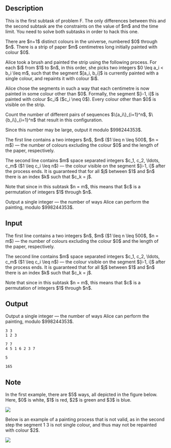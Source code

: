 ## Description

<div><p><span class="tex-font-style-bf">This is the first subtask of problem F. The only differences between this and the second subtask are the constraints on the value of $m$ and the time limit. You need to solve both subtasks in order to hack this one.</span></p><p>There are $n+1$ distinct colours in the universe, numbered $0$ through $n$. There is a strip of paper $m$ centimetres long initially painted with colour $0$. </p><p>Alice took a brush and painted the strip using the following process. For each $i$ from $1$ to $n$, <span class="tex-font-style-bf">in this order</span>, she picks two integers $0 \leq a_i &lt; b_i \leq m$, such that the segment $[a_i, b_i]$ is currently painted with a <span class="tex-font-style-bf">single</span> colour, and repaints it with colour $i$. </p><p>Alice chose the segments in such a way that each centimetre is now painted in some colour other than $0$. Formally, the segment $[i-1, i]$ is painted with colour $c_i$ ($c_i \neq 0$). Every colour other than $0$ is visible on the strip.</p><p>Count the number of different pairs of sequences $\{a_i\}_{i=1}^n$, $\{b_i\}_{i=1}^n$ that result in this configuration. </p><p>Since this number may be large, output it modulo $998244353$.</p></div><div class="input-specification"><p>The first line contains a two integers $n$, $m$ ($1 \leq n \leq 500$, $n = m$)&nbsp;— the number of colours excluding the colour $0$ and the length of the paper, respectively.</p><p>The second line contains $m$ space separated integers $c_1, c_2, \ldots, c_m$ ($1 \leq c_i \leq n$)&nbsp;— the colour visible on the segment $[i-1, i]$ after the process ends. It is guaranteed that for all $j$ between $1$ and $n$ there is an index $k$ such that $c_k = j$.</p><p>Note that since in this subtask $n = m$, this means that $c$ is a permutation of integers $1$ through $n$.</p></div><div class="output-specification"><p>Output a single integer&nbsp;— the number of ways Alice can perform the painting, modulo $998244353$.</p></div>

## Input

<p>The first line contains a two integers $n$, $m$ ($1 \leq n \leq 500$, $n = m$)&nbsp;— the number of colours excluding the colour $0$ and the length of the paper, respectively.</p><p>The second line contains $m$ space separated integers $c_1, c_2, \ldots, c_m$ ($1 \leq c_i \leq n$)&nbsp;— the colour visible on the segment $[i-1, i]$ after the process ends. It is guaranteed that for all $j$ between $1$ and $n$ there is an index $k$ such that $c_k = j$.</p><p>Note that since in this subtask $n = m$, this means that $c$ is a permutation of integers $1$ through $n$.</p>

## Output

<p>Output a single integer&nbsp;— the number of ways Alice can perform the painting, modulo $998244353$.</p>





```input1
3 3
1 2 3
```




```input2
7 7
4 5 1 6 2 3 7
```




```output1
5
```




```output2
165
```



## Note

<p>In the first example, there are $5$ ways, all depicted in the figure below. Here, $0$ is white, $1$ is red, $2$ is green and $3$ is blue.</p><p><img class="tex-graphics" src="file://eIymX6RO.png" style="max-width: 100.0%;max-height: 100.0%;"></p><p>Below is an example of a painting process that is not valid, as in the second step the segment <span class="tex-font-style-tt">1 3</span> is not single colour, and thus may not be repainted with colour $2$.</p><p><img class="tex-graphics" src="file://Hw8doz7x.png" style="max-width: 100.0%;max-height: 100.0%;"></p>
